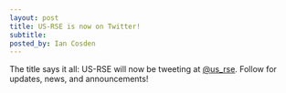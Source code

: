 ```yaml
---
layout: post
title: US-RSE is now on Twitter!
subtitle: 
posted_by: Ian Cosden
---
```



The title says it all: US-RSE will now be tweeting at
[@us_rse](https://twitter.com/us_rse).  Follow for updates, news, and
announcements!  

